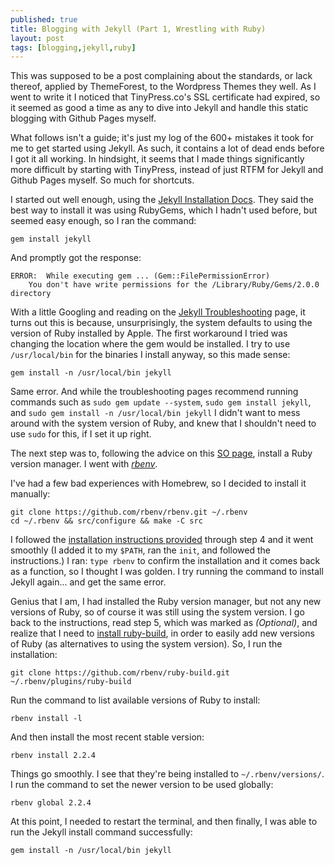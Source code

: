 ```yaml
---
published: true
title: Blogging with Jekyll (Part 1, Wrestling with Ruby)
layout: post
tags: [blogging,jekyll,ruby]
---
```

This was supposed to be a post complaining about the standards, or lack thereof, applied by ThemeForest, to the Wordpress Themes they well. As I went to write it I noticed that TinyPress.co's SSL certificate had expired, so it seemed as good a time as any to dive into Jekyll and handle this static blogging with Github Pages myself.

What follows isn't a guide; it's just my log of the 600+ mistakes it took for me to get started using Jekyll. As such, it contains a lot of dead ends before I got it all working. In hindsight, it seems that I made things significantly more difficult by starting with TinyPress, instead of just RTFM for Jekyll and Github Pages myself. So much for shortcuts.

I started out well enough, using the [Jekyll Installation Docs](http://jekyllrb.com/docs/installation/). They said the best way to install it was using RubyGems, which I hadn't used before, but seemed easy enough, so I ran the command:

	gem install jekyll

And promptly got the response:

	ERROR:  While executing gem ... (Gem::FilePermissionError)
    	You don't have write permissions for the /Library/Ruby/Gems/2.0.0 directory

With a little Googling and reading on the [Jekyll Troubleshooting](http://jekyllrb.com/docs/troubleshooting/) page, it turns out this is because, unsurprisingly, the system defaults to using the version of Ruby installed by Apple. The first workaround I tried was changing the location where the gem would be installed. I try to use `/usr/local/bin` for the binaries I install anyway, so this made sense:

	gem install -n /usr/local/bin jekyll

Same error. And while the troubleshooting pages recommend running commands such as `sudo gem update --system`, `sudo gem install jekyll`, and `sudo gem install -n /usr/local/bin jekyll` I didn't want to mess around with the system version of Ruby, and knew that I shouldn't need to use `sudo` for this, if I set it up right.

The next step was to, following the advice on this [SO page](http://stackoverflow.com/questions/14607193/installing-gem-or-updating-rubygems-fails-with-permissions-error), install a Ruby version manager. I went with [*rbenv*](https://github.com/rbenv/rbenv).

I've had a few bad experiences with Homebrew, so I decided to install it manually:

	git clone https://github.com/rbenv/rbenv.git ~/.rbenv
	cd ~/.rbenv && src/configure && make -C src

I followed the [installation instructions provided](https://github.com/rbenv/rbenv#installation) through step 4 and it went smoothly (I added it to my `$PATH`, ran the `init`, and followed the instructions.) I ran: `type rbenv` to confirm the installation and it comes back as a function, so I thought I was golden. I try running the command to install Jekyll again... and get the same error.

Genius that I am, I had installed the Ruby version manager, but not any new versions of Ruby, so of course it was still using the system version. I go back to the instructions, read step 5, which was marked as *(Optional)*, and realize that I need to [install ruby-build](https://github.com/rbenv/ruby-build#readme), in order to easily add new versions of Ruby (as alternatives to using the system version). So, I run the installation:

	git clone https://github.com/rbenv/ruby-build.git ~/.rbenv/plugins/ruby-build

Run the command to list available versions of Ruby to install:

	rbenv install -l

And then install the most recent stable version:

	rbenv install 2.2.4

Things go smoothly. I see that they're being installed to `~/.rbenv/versions/`. I run the command to set the newer version to be used globally:

	rbenv global 2.2.4

At this point, I needed to restart the terminal, and then finally, I was able to run the Jekyll install command successfully:

	gem install -n /usr/local/bin jekyll

